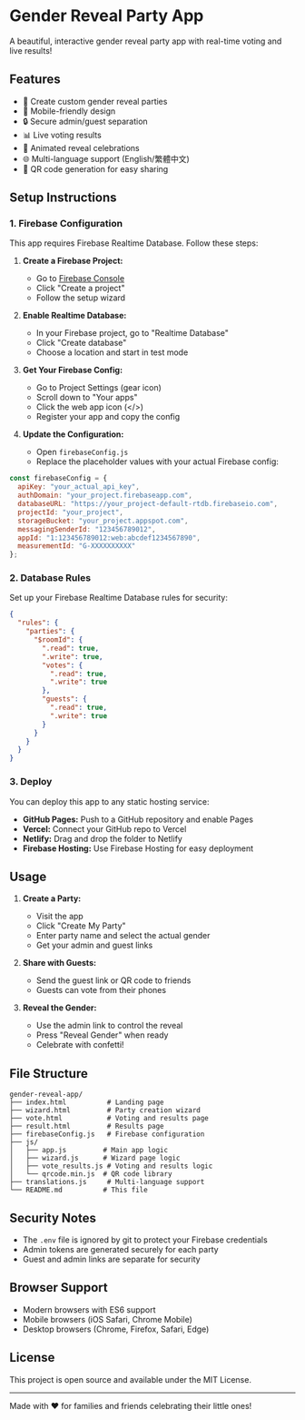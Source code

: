 # Gender Reveal Party App

A beautiful, interactive gender reveal party app with real-time voting and live results!

## Features

- 🎈 Create custom gender reveal parties
- 📱 Mobile-friendly design
- 🔒 Secure admin/guest separation
- 📊 Live voting results
- 🎉 Animated reveal celebrations
- 🌐 Multi-language support (English/繁體中文)
- 📱 QR code generation for easy sharing

## Setup Instructions

### 1. Firebase Configuration

This app requires Firebase Realtime Database. Follow these steps:

1. **Create a Firebase Project:**
   - Go to [Firebase Console](https://console.firebase.google.com/)
   - Click "Create a project"
   - Follow the setup wizard

2. **Enable Realtime Database:**
   - In your Firebase project, go to "Realtime Database"
   - Click "Create database"
   - Choose a location and start in test mode

3. **Get Your Firebase Config:**
   - Go to Project Settings (gear icon)
   - Scroll down to "Your apps"
   - Click the web app icon (</>)
   - Register your app and copy the config

4. **Update the Configuration:**
   - Open `firebaseConfig.js`
   - Replace the placeholder values with your actual Firebase config:

```javascript
const firebaseConfig = {
  apiKey: "your_actual_api_key",
  authDomain: "your_project.firebaseapp.com",
  databaseURL: "https://your_project-default-rtdb.firebaseio.com",
  projectId: "your_project",
  storageBucket: "your_project.appspot.com",
  messagingSenderId: "123456789012",
  appId: "1:123456789012:web:abcdef1234567890",
  measurementId: "G-XXXXXXXXXX"
};
```

### 2. Database Rules

Set up your Firebase Realtime Database rules for security:

```json
{
  "rules": {
    "parties": {
      "$roomId": {
        ".read": true,
        ".write": true,
        "votes": {
          ".read": true,
          ".write": true
        },
        "guests": {
          ".read": true,
          ".write": true
        }
      }
    }
  }
}
```

### 3. Deploy

You can deploy this app to any static hosting service:

- **GitHub Pages:** Push to a GitHub repository and enable Pages
- **Vercel:** Connect your GitHub repo to Vercel
- **Netlify:** Drag and drop the folder to Netlify
- **Firebase Hosting:** Use Firebase Hosting for easy deployment

## Usage

1. **Create a Party:**
   - Visit the app
   - Click "Create My Party"
   - Enter party name and select the actual gender
   - Get your admin and guest links

2. **Share with Guests:**
   - Send the guest link or QR code to friends
   - Guests can vote from their phones

3. **Reveal the Gender:**
   - Use the admin link to control the reveal
   - Press "Reveal Gender" when ready
   - Celebrate with confetti!

## File Structure

```
gender-reveal-app/
├── index.html          # Landing page
├── wizard.html         # Party creation wizard
├── vote.html           # Voting and results page
├── result.html         # Results page
├── firebaseConfig.js   # Firebase configuration
├── js/
│   ├── app.js         # Main app logic
│   ├── wizard.js      # Wizard page logic
│   ├── vote_results.js # Voting and results logic
│   └── qrcode.min.js  # QR code library
├── translations.js     # Multi-language support
└── README.md          # This file
```

## Security Notes

- The `.env` file is ignored by git to protect your Firebase credentials
- Admin tokens are generated securely for each party
- Guest and admin links are separate for security

## Browser Support

- Modern browsers with ES6 support
- Mobile browsers (iOS Safari, Chrome Mobile)
- Desktop browsers (Chrome, Firefox, Safari, Edge)

## License

This project is open source and available under the MIT License.

---

Made with ❤️ for families and friends celebrating their little ones! 